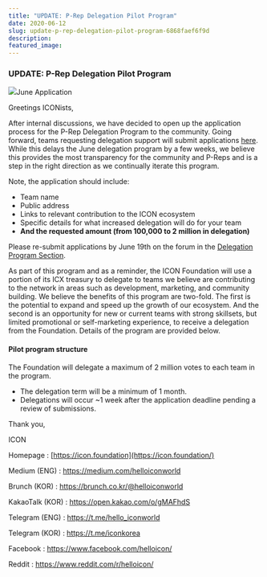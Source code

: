 ```yaml
---
title: "UPDATE: P-Rep Delegation Pilot Program"
date: 2020-06-12
slug: update-p-rep-delegation-pilot-program-6868faef6f9d
description:
featured_image:
---
```


### UPDATE: P-Rep Delegation Pilot Program

![](https://cdn-images-1.medium.com/max/800/1*ttw7s09l-ROnonrwIgN5ew.png)June Application

Greetings ICONists,

After internal discussions, we have decided to open up the application process for the P-Rep Delegation Program to the community. Going forward, teams requesting delegation support will submit applications [here](https://forum.icon.community/c/dp/42). While this delays the June delegation program by a few weeks, we believe this provides the most transparency for the community and P-Reps and is a step in the right direction as we continually iterate this program.

Note, the application should include:

* Team name
* Public address
* Links to relevant contribution to the ICON ecosystem
* Specific details for what increased delegation will do for your team
* **And the requested amount (from 100,000 to 2 million in delegation)**

Please re-submit applications by June 19th on the forum in the [Delegation Program Section](https://forum.icon.community/c/dp/42).

As part of this program and as a reminder, the ICON Foundation will use a portion of its ICX treasury to delegate to teams we believe are contributing to the network in areas such as development, marketing, and community building. We believe the benefits of this program are two-fold. The first is the potential to expand and speed up the growth of our ecosystem. And the second is an opportunity for new or current teams with strong skillsets, but limited promotional or self-marketing experience, to receive a delegation from the Foundation. Details of the program are provided below.

#### Pilot program structure

The Foundation will delegate a maximum of 2 million votes to each team in the program.

* The delegation term will be a minimum of 1 month.
* Delegations will occur ~1 week after the application deadline pending a review of submissions.

Thank you,

ICON

Homepage : [https://icon.foundation](https://icon.foundation/)

Medium (ENG) : <https://medium.com/helloiconworld>

Brunch (KOR) : <https://brunch.co.kr/@helloiconworld>

KakaoTalk (KOR) : <https://open.kakao.com/o/gMAFhdS>

Telegram (ENG) : <https://t.me/hello_iconworld>

Telegram (KOR) : <https://t.me/iconkorea>

Facebook : <https://www.facebook.com/helloicon/>

Reddit : <https://www.reddit.com/r/helloicon/>

